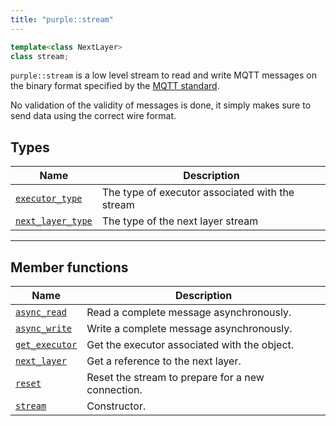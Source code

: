 ```yaml
---
title: "purple::stream"
---
```


```cpp
template<class NextLayer>
class stream;
```

`purple::stream` is a low level stream to read and write MQTT messages on
the binary format specified by
the [MQTT standard](http://docs.oasis-open.org/mqtt/mqtt/v3.1.1/os/mqtt-v3.1.1-os.html#_Toc398718018).

No validation of the validity of messages is done, it simply makes sure
to send data using the correct wire format.

## Types

| Name                                 | Description                                     |
|--------------------------------------|-------------------------------------------------|
| [`executor_type`](executor_type)     | The type of executor associated with the stream |
| [`next_layer_type`](next_layer_type) | The type of the next layer stream               |

---

## Member functions

| Name                                       | Description                                       |
|--------------------------------------------|---------------------------------------------------|
| [`async_read`](async_read)                 | Read a complete message asynchronously.           |
| [`async_write`](async_write)               | Write a complete message asynchronously.          |
| [`get_executor`](get_executor)             | Get the executor associated with the object.      |
| [`next_layer`](next_layer)                 | Get a reference to the next layer.                |
| [`reset`](reset)                           | Reset the stream to prepare for a new connection. |
| [`stream`](constructors)                   | Constructor.                                      |

